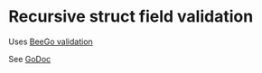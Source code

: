 Recursive struct field validation
=================================
Uses [BeeGo validation](github.com/astaxie/beego/validation)

See [GoDoc](https://godoc.org/github.com/xdave/validation)
